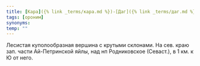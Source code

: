 ```yaml
---
title: [Кара]({% link _terms/кара.md %})-[Даг]({% link _terms/даг.md %}) II
tags: [ороним]
synonyms:
temp: ""
---
```


Лесистая куполообразная вершина с крутыми склонами. На сев. краю зап. части
Ай-Петринской яйлы, над нп Родниковское (Севаст.), в 1 км. к Ю от него.
